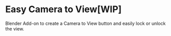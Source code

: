 # Easy Camera to View[WIP]

Blender Add-on to create a Camera to View button and easily lock or unlock the view.